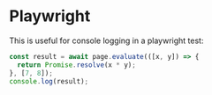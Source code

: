 # Playwright

This is useful for console logging in a playwright test:

```typescript
const result = await page.evaluate(([x, y]) => {
  return Promise.resolve(x * y);
}, [7, 8]);
console.log(result);
```

